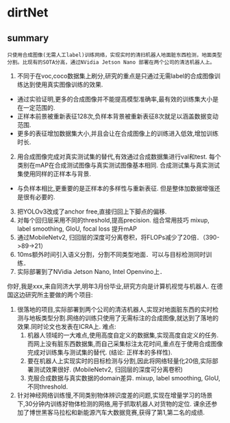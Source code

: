 # dirtNet

## summary
`只使用合成图像(无需人工label)训练网络，实现实时的清扫机器人地面脏东西检测，地面类型分割。比现有的SOTA分高，通过NVidia Jetson Nano 部署在两个公司的清洁机器人上。`

1. 不同于在voc,coco数据集上刷分,研究的重点是只通过无需label的合成图像训练达到使用真实图像训练的效果.
  - 通过实验证明,更多的合成图像并不能提高模型准确率,最有效的训练集大小是在一定范围的.
  - 正样本前景被重新表征128次,负样本背景被重新表征8次就足以涵盖数据变动范围.
  - 更多的表征增加数据集大小,并且会让在合成图像上的训练进入低效,增加训练时长.
2. 用合成图像完成对真实测试集的替代,有效通过合成数据集进行val和test. 每个类别在mAP在合成测试图像与真实测试图像基本相同. 合成测试集与真实测试集使用同样的正样本与背景.
  - 与负样本相比,更重要的是正样本的多样性与重新表征. 但是整体加数据增强还是很有必要的.
3. 把YOLOv3改成了anchor free,直接归回上下脚点的偏移.
4. 对每个回归层采用不同的threshold,提高precision. 组合常用技巧 mixup, label smoothing, GIoU, focal loss 提升mAP
5. 通过MobileNetv2, 归回层的深度可分离卷积，将FLOPs减少了20倍．（390->89->21）
6. 10ms额外时间引入语义分割，分割不同类型地面．可以与目标检测同时训练．
7. 实际部署到了NVidia Jetson Nano, Intel Openvino上．


你好,我是xxx,来自同济大学,明年3月份毕业,研究方向是计算机视觉与机器人.
在德国这边研究所主要做的两个项目:
1. 很落地的项目,实际部署到两个公司的清洁机器人,实现对地面脏东西的实时检测与地板类型分割.网络的训练只使用了无需标注的合成图像,就达到了落地的效果.同时论文也发表在ICRA上.
    难点:
    1. 机器人领域的一大难点,使用高度自定义的数据集,实现高度自定义的任务.而网上没有脏东西数据集,而自己采集标注太花时间,重点在于使用合成图像完成对训练集与测试集的替代. (结论: 正样本的多样性).
    2. 要在机器人上实现实时的目标检测与分割,因此将网络轻量化20倍,实际部署测试效果很好. (MobileNetv2, 归回层的深度可分离卷积)
    3. 克服合成数据与真实数据的domain差异. mixup, label smoothing, GIoU, 不同threshold.
2. 针对神经网络训练慢,不同类别物体辨识度差的问题,实现在增量学习的场景下,30分钟内训练好物体检测的网络,用于抓取机器人对货物的定位.
课余还参加了博世黑客马拉松和新能源汽车大数据竞赛,获得了第1,第二名的成绩.

